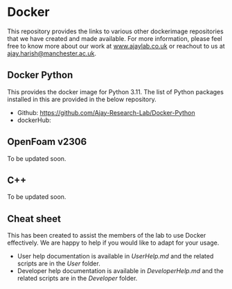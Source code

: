 # Docker
This repository provides the links to various other dockerimage repositories that we have created and made available. For more information, please feel free to know more about our work at www.ajaylab.co.uk or reachout to us at ajay.harish@manchester.ac.uk.

## Docker Python
This provides the docker image for Python 3.11. The list of Python packages installed in this are provided in the below repository.
  - Github: https://github.com/Ajay-Research-Lab/Docker-Python
  - dockerHub:

## OpenFoam v2306

To be updated soon.

## C++

To be updated soon.

## Cheat sheet

This has been created to assist the members of the lab to use Docker effectively. We are happy to help if you would like to adapt for your usage.

- User help documentation is available in *UserHelp.md* and the related scripts are in the *User* folder.
- Developer help documentation is available in *DeveloperHelp.md* and the related scripts are in the *Developer* folder.